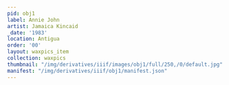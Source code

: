 ```yaml
---
pid: obj1
label: Annie John
artist: Jamaica Kincaid
_date: '1983'
location: Antigua
order: '00'
layout: waxpics_item
collection: waxpics
thumbnail: "/img/derivatives/iiif/images/obj1/full/250,/0/default.jpg"
manifest: "/img/derivatives/iiif/obj1/manifest.json"
---
```

